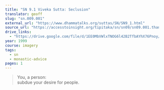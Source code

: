 ```yaml
---
title: "SN 9.1 Viveka Sutta: Seclusion"
translator: geoff
slug: "sn.009.001"
external_url: "https://www.dhammatalks.org/suttas/SN/SN9_1.html"
source_url: "https://accesstoinsight.org/tipitaka/sn/sn09/sn09.001.than.html"
drive_links:
  - "https://drive.google.com/file/d/1EE0MbVWlxTNOG6l42B2TfbAYhX76Pnoy/view?usp=drivesdk"
year: 1999
course: imagery
tags:
  - sn
  - monastic-advice
pages: 1
---
```


> You, a person:  
subdue your desire for people.
